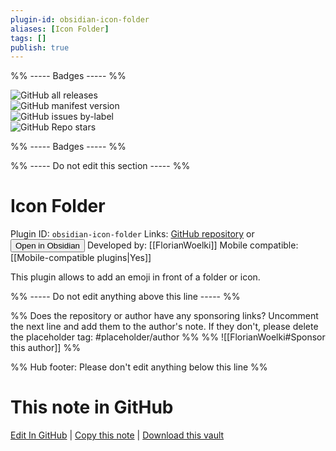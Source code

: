 ```yaml
---
plugin-id: obsidian-icon-folder
aliases: [Icon Folder]
tags: []
publish: true
---
```


%% ----- Badges ----- %%

![GitHub all releases](https://img.shields.io/github/downloads/FlorianWoelki/obsidian-icon-folder/total?color=573E7A&logo=github&style=for-the-badge)  
![GitHub manifest version](https://img.shields.io/github/manifest-json/v/FlorianWoelki/obsidian-icon-folder?color=573E7A&logo=github&style=for-the-badge)  
![GitHub issues by-label](https://img.shields.io/github/issues/FlorianWoelki/obsidian-icon-folder/help%20wanted?color=573E7A&logo=github&style=for-the-badge)  
![GitHub Repo stars](https://img.shields.io/github/stars/FlorianWoelki/obsidian-icon-folder?color=573E7A&logo=github&style=for-the-badge)

%% ----- Badges ----- %%

%% ----- Do not edit this section ----- %%

# Icon Folder

Plugin ID: `obsidian-icon-folder`
Links: [GitHub repository](https://github.com/FlorianWoelki/obsidian-icon-folder) or [<button id=HH>Open in Obsidian</button>](obsidian://show-plugin?id=obsidian-icon-folder)
Developed by: [[FlorianWoelki]]
Mobile compatible: [[Mobile-compatible plugins|Yes]]

This plugin allows to add an emoji in front of a folder or icon.

%% ----- Do not edit anything above this line ----- %%

%% Does the repository or author have any sponsoring links? Uncomment the next line and add them to the author's note. If they don't, please delete the placeholder tag: #placeholder/author %%
%% ![[FlorianWoelki#Sponsor this author]] %%

%% Hub footer: Please don't edit anything below this line %%

# This note in GitHub

<span class="git-footer">[Edit In GitHub](https://github.dev/obsidian-community/obsidian-hub/blob/main/02%20-%20Community%20Expansions/02.05%20All%20Community%20Expansions/Plugins/obsidian-icon-folder.md "git-hub-edit-note") | [Copy this note](https://raw.githubusercontent.com/obsidian-community/obsidian-hub/main/02%20-%20Community%20Expansions/02.05%20All%20Community%20Expansions/Plugins/obsidian-icon-folder.md "git-hub-copy-note") | [Download this vault](https://github.com/obsidian-community/obsidian-hub/archive/refs/heads/main.zip "git-hub-download-vault") </span>
